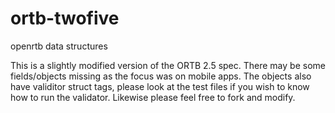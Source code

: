# ortb-twofive

openrtb data structures

This is a slightly modified version of the ORTB 2.5 spec. There may be some fields/objects missing as the focus was on mobile apps. The objects also have validitor struct tags, please look at the test files if you wish to know how to run the validator. Likewise please feel free to fork and modify.